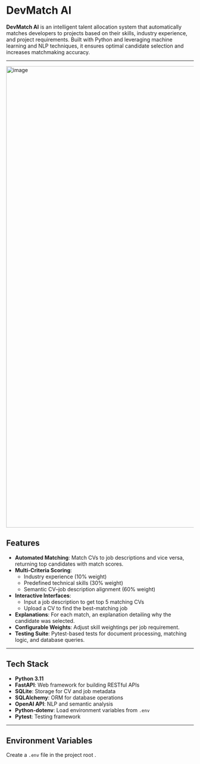 # DevMatch AI

**DevMatch AI** is an intelligent talent allocation system that automatically matches developers to projects based on their skills, industry experience, and project requirements. Built with Python and leveraging machine learning and NLP techniques, it ensures optimal candidate selection and increases matchmaking accuracy.

---
<img width="1240" alt="image" src="https://github.com/user-attachments/assets/be5d264d-caaf-48df-a2aa-4d5e0a026b8f" />


## Features

- **Automated Matching**: Match CVs to job descriptions and vice versa, returning top candidates with match scores.  
- **Multi-Criteria Scoring**:  
  - Industry experience (10% weight)  
  - Predefined technical skills (30% weight)  
  - Semantic CV–job description alignment (60% weight)  
- **Interactive Interfaces**:  
  - Input a job description to get top 5 matching CVs  
  - Upload a CV to find the best-matching job  
- **Explanations**: For each match, an explanation detailing why the candidate was selected.  
- **Configurable Weights**: Adjust skill weightings per job requirement.  
- **Testing Suite**: Pytest-based tests for document processing, matching logic, and database queries.  

---

## Tech Stack

- **Python 3.11**  
- **FastAPI**: Web framework for building RESTful APIs  
- **SQLite**: Storage for CV and job metadata  
- **SQLAlchemy**: ORM for database operations  
- **OpenAI API**: NLP and semantic analysis  
- **Python-dotenv**: Load environment variables from `.env`  
- **Pytest**: Testing framework  

---

## Environment Variables

Create a `.env` file in the project root .


